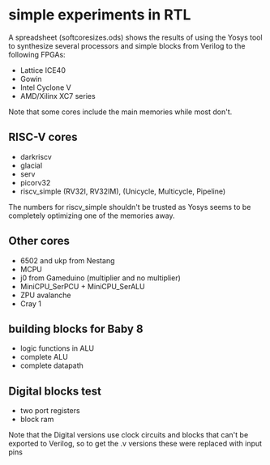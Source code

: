 # simple experiments in RTL

A spreadsheet (softcoresizes.ods) shows
the results of using the Yosys tool to
synthesize several processors and simple
blocks from Verilog to the following FPGAs:

- Lattice ICE40
- Gowin
- Intel Cyclone V
- AMD/Xilinx XC7 series

Note that some cores include the main memories
while most don't.

## RISC-V cores

- darkriscv
- glacial
- serv
- picorv32
- riscv_simple (RV32I, RV32IM), (Unicycle, Multicycle, Pipeline)

The numbers for riscv_simple shouldn't be trusted as Yosys
seems to be completely optimizing one of the memories away.

## Other cores

- 6502 and ukp from Nestang
- MCPU
- j0 from Gameduino (multiplier and no multiplier)
- MiniCPU_SerPCU + MiniCPU_SerALU
- ZPU avalanche
- Cray 1

## building blocks for Baby 8

- logic functions in ALU
- complete ALU
- complete datapath

## Digital blocks test

- two port registers
- block ram

Note that the Digital versions use clock circuits and blocks
that can't be exported to Verilog, so to get the .v versions
these were replaced with input pins
